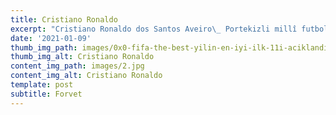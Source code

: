 ```yaml
---
title: Cristiano Ronaldo
excerpt: "Cristiano Ronaldo dos Santos Aveiro\_ Portekizli millî futbolcu. Serie A takımlarından Juventus'ta forma giymektedir. Portekiz millî futbol takımının kaptanıdır. Sol kanat ve santrafor mevkilerinde oynamaktadır."
date: '2021-01-09'
thumb_img_path: images/0x0-fifa-the-best-yilin-en-iyi-ilk-11i-aciklandi-1608237154683.jpg
thumb_img_alt: Cristiano Ronaldo
content_img_path: images/2.jpg
content_img_alt: Cristiano Ronaldo
template: post
subtitle: Forvet
---
```

